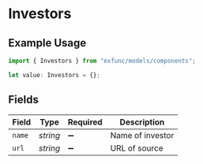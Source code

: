 # Investors

## Example Usage

```typescript
import { Investors } from "exfunc/models/components";

let value: Investors = {};
```

## Fields

| Field              | Type               | Required           | Description        |
| ------------------ | ------------------ | ------------------ | ------------------ |
| `name`             | *string*           | :heavy_minus_sign: | Name of investor   |
| `url`              | *string*           | :heavy_minus_sign: | URL of source      |